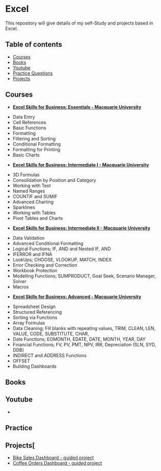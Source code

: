 # Excel
This repository will give details of my self-Study and projects based in Excel.

## Table of contents
- [Courses](#courses)
- [Books](#books)
- [Youtube](#youtube)
- [Practice Questions](#practice-questions)
- [Projects](#projects)


## Courses

- [**Excel Skills for Business: Essentials - Macquarie University**](https://www.coursera.org/learn/excel-essentials)
+ Data Entry
+ Cell References
+ Basic Functions
+ Formatting
+ Filtering and Sorting
+ Conditional Formatting
+ Formatting for Printing
+ Basic Charts

- [**Excel Skills for Business: Intermediate I - Macquarie University**](https://www.coursera.org/learn/excel-intermediate-1)
+ 3D Formulas
+ Consolidation by Position and Category 
+ Working with Text
+ Named Ranges
+ COUNTIF and SUMIF
+ Advanced Charting
+ Sparklines
+ Working with Tables
+ Pivot Tables and Charts

- [**Excel Skills for Business: Intermediate II - Macquarie University**](https://www.coursera.org/learn/excel-intermediate-2)
+ Data Validation
+ Advanced Conditional Formatting
+ Logical Functions; IF, AND and Nested IF, AND
+ IFERROR and IFNA
+ LookUps; CHOOSE, VLOOKUP, MATCH, INDEX
+ Error Checking and Correction
+ Workbook Protection
+ Modelling Functions; SUMPRODUCT, Goal Seek, Scenario Manager, Solver
+ Macros

- [**Excel Skills for Business: Advanced - Macquarie University**](https://www.coursera.org/learn/excel-advanced)
+ Spreadsheet Design
+ Structured Referencing
+ Sorting via Functions
+ Array Formulas
+ Data Cleaning; Fill blanks with repeating values, TRIM, CLEAN, LEN, VALUE, CODE, SUBSTITUTE, CHAR,  
+ Date Functions; EOMONTH, EDATE, DATE, MONTH, YEAR, DAY
+ Financial Functions; FV, PV, PMT, NPV, IRR, Depreciation (SLN, SYD, DDB)
+ INDIRECT and ADDRESS Functions
+ OFFSET
+ Building Dashboards


  
## Books

## Youtube 
- 

## Practice

## Projects[
+ [Bike Sales Dashboard - guided project](https://github.com/erin-howard018/excel/tree/6a97702841900d634fd2028bb0d922523e4ae271/Bike%20Sales%20Dashboard)
+ [Coffee Orders Dashboard - guided project](https://github.com/erin-howard018/excel/tree/6a97702841900d634fd2028bb0d922523e4ae271/Coffee%20Orders%20Dashboard)
